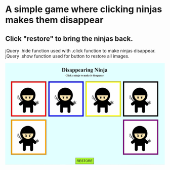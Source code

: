 <h1>A simple game where clicking ninjas makes them disappear</h1>
<h2>Click "restore" to bring the ninjas back.</h2>
<p>jQuery .hide function used with .click function to make ninjas disappear. jQuery .show function used for button to restore all images.</p>
<img src="project_screenshot.JPG">